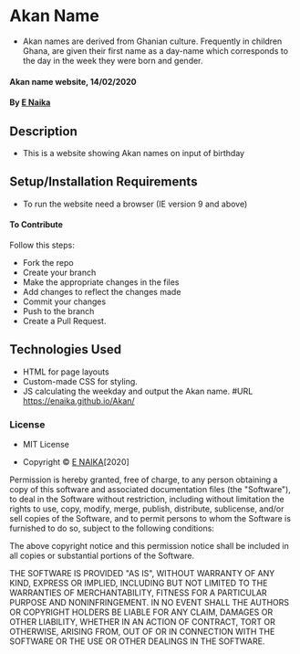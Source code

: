# Akan Name
* Akan names are derived from Ghanian culture. Frequently in children Ghana,  are given their first name as a day-name which corresponds to the day in the week they were born and  gender.
#### Akan name website, 14/02/2020
#### By [E Naika](https://github.com/ENAIKA)
## Description
* This is a website showing Akan names on input of birthday 
## Setup/Installation Requirements
* To run the website need a browser (IE version 9 and above)
#### To Contribute
Follow this steps:
* Fork the repo
* Create your branch 
* Make the appropriate changes in the files
* Add changes to reflect the changes made 
* Commit your changes 
* Push to the branch 
* Create a Pull Request.
## Technologies Used
* HTML for page layouts
* Custom-made CSS for styling.
* JS calculating the weekday and output the Akan name.
#URL
https://enaika.github.io/Akan/

### License
* MIT License

* Copyright © [E NAIKA](https://github.com/ENAIKA)[2020]

Permission is hereby granted, free of charge, to any person obtaining a copy
of this software and associated documentation files (the "Software"), to deal
in the Software without restriction, including without limitation the rights
to use, copy, modify, merge, publish, distribute, sublicense, and/or sell
copies of the Software, and to permit persons to whom the Software is
furnished to do so, subject to the following conditions:

The above copyright notice and this permission notice shall be included in all
copies or substantial portions of the Software.

THE SOFTWARE IS PROVIDED "AS IS", WITHOUT WARRANTY OF ANY KIND, EXPRESS OR
IMPLIED, INCLUDING BUT NOT LIMITED TO THE WARRANTIES OF MERCHANTABILITY,
FITNESS FOR A PARTICULAR PURPOSE AND NONINFRINGEMENT. IN NO EVENT SHALL THE
AUTHORS OR COPYRIGHT HOLDERS BE LIABLE FOR ANY CLAIM, DAMAGES OR OTHER
LIABILITY, WHETHER IN AN ACTION OF CONTRACT, TORT OR OTHERWISE, ARISING FROM,
OUT OF OR IN CONNECTION WITH THE SOFTWARE OR THE USE OR OTHER DEALINGS IN THE
SOFTWARE.

